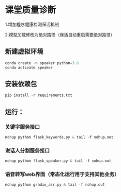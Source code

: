 # 课堂质量诊断

1.增加程序健康检测保活机制

2.模型加载修改为绝对路径（保活自动重启需要绝对路径）

## 新建虚拟环境

```python
conda create -n speaker python=3.8
conda activate speaker
```

## 安装依赖包

```python
pip install -r requirements.txt
```

## 运行：

### 关键字服务接口

```python
nohup python flask_keywords.py & tail -f nohup.out
```

### 说话人分割服务接口

```python
nohup python flask_speaker.py & tail -f nohup.out
```

### 语音转写web界面（常态化运行用于支持其他业务）
```python
nohup python gradio_asr.py & tail -f nohup.out
```
